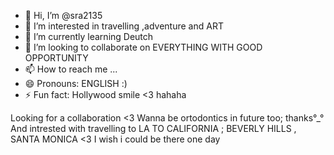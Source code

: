 - 👋 Hi, I’m @sra2135
- 👀 I’m interested in travelling ,adventure and ART
- 🌱 I’m currently learning Deutch
- 💞️ I’m looking to collaborate on EVERYTHING WITH GOOD OPPORTUNITY
- 📫 How to reach me ...
- 😄 Pronouns: ENGLISH :)
- ⚡ Fun fact: Hollywood smile <3 hahaha

<!---
sira2135/sira2135 is a ✨ special ✨ repository because its `README.md` (this file) appears on your GitHub profile.
You can click the Preview link to take a look at your changes.
--->
Looking for a collaboration <3
Wanna be ortodontics in future too; thanks°_°
And intrested with travelling to LA TO CALIFORNIA ; BEVERLY HILLS , SANTA MONICA <3 I wish i could be there one day

